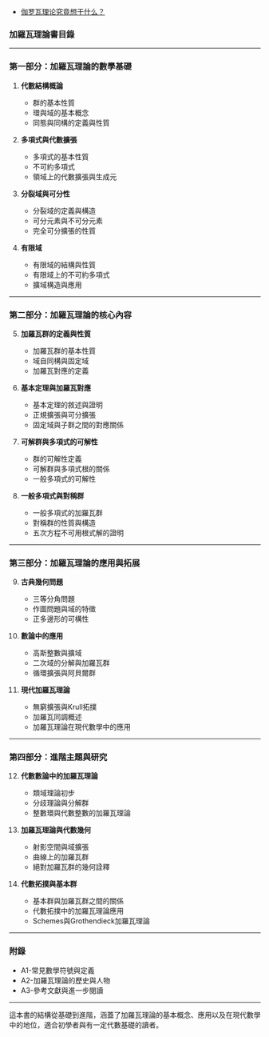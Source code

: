 * [​伽罗瓦理论究竟想干什么？](https://mp.weixin.qq.com/s?__biz=MjM5Njc0MjIwMA==&mid=2649820687&idx=2&sn=a8f3a2cea12e1634d5a880805caa3935&)


### **加羅瓦理論書目錄**

---

### **第一部分：加羅瓦理論的數學基礎**
1. **代數結構概論**
   - 群的基本性質
   - 環與域的基本概念
   - 同態與同構的定義與性質

2. **多項式與代數擴張**
   - 多項式的基本性質
   - 不可約多項式
   - 領域上的代數擴張與生成元

3. **分裂域與可分性**
   - 分裂域的定義與構造
   - 可分元素與不可分元素
   - 完全可分擴張的性質

4. **有限域**
   - 有限域的結構與性質
   - 有限域上的不可約多項式
   - 擴域構造與應用

---

### **第二部分：加羅瓦理論的核心內容**
5. **加羅瓦群的定義與性質**
   - 加羅瓦群的基本性質
   - 域自同構與固定域
   - 加羅瓦對應的定義

6. **基本定理與加羅瓦對應**
   - 基本定理的敘述與證明
   - 正規擴張與可分擴張
   - 固定域與子群之間的對應關係

7. **可解群與多項式的可解性**
   - 群的可解性定義
   - 可解群與多項式根的關係
   - 一般多項式的可解性

8. **一般多項式與對稱群**
   - 一般多項式的加羅瓦群
   - 對稱群的性質與構造
   - 五次方程不可用根式解的證明

---

### **第三部分：加羅瓦理論的應用與拓展**
9. **古典幾何問題**
   - 三等分角問題
   - 作圖問題與域的特徵
   - 正多邊形的可構性

10. **數論中的應用**
    - 高斯整數與擴域
    - 二次域的分解與加羅瓦群
    - 循環擴張與阿貝爾群

11. **現代加羅瓦理論**
    - 無窮擴張與Krull拓撲
    - 加羅瓦同調概述
    - 加羅瓦理論在現代數學中的應用

---

### **第四部分：進階主題與研究**
12. **代數數論中的加羅瓦理論**
    - 類域理論初步
    - 分歧理論與分解群
    - 整數環與代數整數的加羅瓦理論

13. **加羅瓦理論與代數幾何**
    - 射影空間與域擴張
    - 曲線上的加羅瓦群
    - 絕對加羅瓦群的幾何詮釋

14. **代數拓撲與基本群**
    - 基本群與加羅瓦群之間的關係
    - 代數拓撲中的加羅瓦理論應用
    - Schemes與Grothendieck加羅瓦理論

---

### **附錄**
- A1-常見數學符號與定義
- A2-加羅瓦理論的歷史與人物
- A3-參考文獻與進一步閱讀

--- 

這本書的結構從基礎到進階，涵蓋了加羅瓦理論的基本概念、應用以及在現代數學中的地位，適合初學者與有一定代數基礎的讀者。
